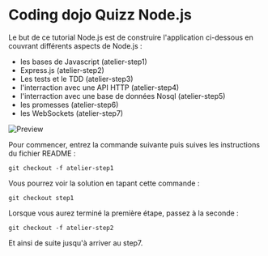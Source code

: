 # Coding dojo Quizz Node.js

Le but de ce tutorial Node.js est de construire l'application ci-dessous en couvrant différents aspects de Node.js :

- les bases de Javascript (atelier-step1)
- Express.js (atelier-step2)
- Les tests et le TDD (atelier-step3)
- l'interraction avec une API HTTP (atelier-step4)
- l'interraction avec une base de données Nosql (atelier-step5)
- les promesses (atelier-step6)
- les WebSockets (atelier-step7)

![Preview](https://github.com/jsebfranck/quizz-nodejs-dojo/raw/master/docs/preview.png)

Pour commencer, entrez la commande suivante puis suives les instructions du fichier README :

```
git checkout -f atelier-step1
```

Vous pourrez voir la solution en tapant cette commande :

```
git checkout step1
```

Lorsque vous aurez terminé la première étape, passez à la seconde :

```
git checkout -f atelier-step2
```

Et ainsi de suite jusqu'à arriver au step7.
